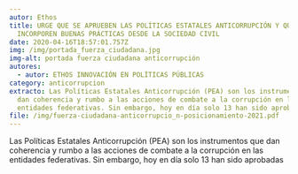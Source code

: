 ```yaml
---
autor: Ethos
title: URGE QUE SE APRUEBEN LAS POLÍTICAS ESTATALES ANTICORRUPCIÓN Y QUE
  INCORPOREN BUENAS PRÁCTICAS DESDE LA SOCIEDAD CIVIL
date: 2020-04-16T18:57:01.757Z
img: /img/portada_fuerza_ciudadana.jpg
img-alt: portada fuerza ciudadana anticorrupción
autores:
  - autor: ETHOS INNOVACIÓN EN POLÍTICAS PÚBLICAS
category: anticorrupcion
extracto: Las Políticas Estatales Anticorrupción (PEA) son los instrumentos que
  dan coherencia y rumbo a las acciones de combate a la corrupción en las
  entidades federativas. Sin embargo, hoy en día solo 13 han sido aprobadas
file: /img/fuerza-ciudadana-anticorrupcio_n-posicionamiento-2021.pdf
---
```

<!--StartFragment-->

Las Políticas Estatales Anticorrupción (PEA) son los instrumentos que dan coherencia y rumbo a las acciones de combate a la corrupción en las entidades federativas. Sin embargo, hoy en día solo 13 han sido aprobadas

<!--EndFragment-->